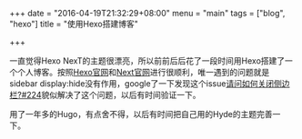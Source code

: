 +++
date = "2016-04-19T21:32:29+08:00"
menu = "main"
tags = ["blog", "hexo"]
title = "使用Hexo搭建博客"

+++

一直觉得Hexo NexT的主题很漂亮，所以前前后后花了一段时间用Hexo搭建了一个个人博客。按照[Hexo官网](https://github.com/hexojs/hexo)和[Next官网](https://github.com/iissnan/hexo-theme-next)进行很顺利，唯一遇到的问题就是sidebar display:hide没有作用，google了一下发现这个issue[请问如何关闭侧边栏?#224](https://github.com/iissnan/hexo-theme-next/issues/224)貌似解决了这个问题，以后有时间验证一下。

用了一年多的Hugo，有点舍不得，以后有时间把自己用的Hyde的主题完善一下。